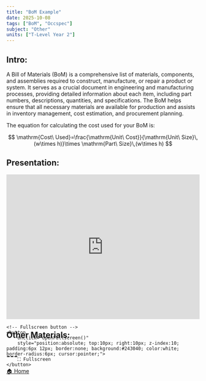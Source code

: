 ```yaml
---
title: "BoM Example"
date: 2025-10-08
tags: ["BoM", "Occspec"]
subject: "Other"
units: ["T-Level Year 2"]
---
```


## Intro:

A Bill of Materials (BoM) is a comprehensive list of materials, components, and assemblies required to construct, manufacture, or repair a product or system. It serves as a crucial document in engineering and manufacturing processes, providing detailed information about each item, including part numbers, descriptions, quantities, and specifications. The BoM helps ensure that all necessary materials are available for production and assists in inventory management, cost estimation, and procurement planning.

The equation for calculating the cost used for your BoM is:


$$
\mathrm{Cost\ Used}=\frac{\mathrm{Unit\ Cost}}{\mathrm{Unit\ Size}\,(w\times h)}\times \mathrm{Part\ Size}\,(w\times h)
$$


## Presentation:

<div id="pdf-container" style="position: relative; width: 100%; height: 0; padding-top: 75%;">
    <iframe 
        id="pdf-frame"
        src="https://EngineeringShare.github.io/engineering-hub/presentations/Example BoM.pdf"
        style="position: absolute; top: 0; left: 0; width: 100%; height: 100%; border: none;" 
        allowfullscreen
        webkitallowfullscreen
        mozallowfullscreen>
    </iframe>

    <!-- Fullscreen button -->
    <button 
        onclick="openFullscreen()" 
        style="position:absolute; top:10px; right:10px; z-index:10; padding:6px 12px; border:none; background:#243040; color:white; border-radius:6px; cursor:pointer;">
        ⛶ Fullscreen
    </button>
</div>

<script>
    function openFullscreen() {
        const elem = document.getElementById("pdf-frame");
        if (elem.requestFullscreen) {
            elem.requestFullscreen();
        } else if (elem.webkitRequestFullscreen) { // Safari
            elem.webkitRequestFullscreen();
        } else if (elem.msRequestFullscreen) { // IE11
            elem.msRequestFullscreen();
        }
    }
</script>

## Other Materials:

## ---

<a href="https://engineeringshare.github.io/engineering-hub">🏠 Home</a>
